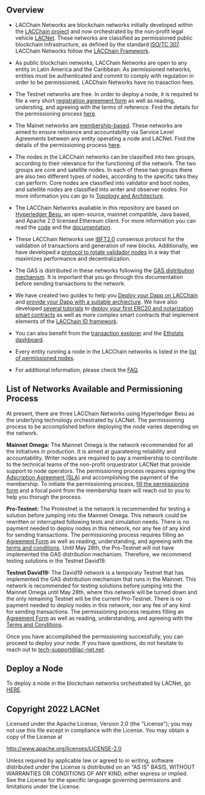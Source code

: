 ## Overview

* LACChain Networks are blockchain networks initially developed within the [LACChain project](https://www.lacchain.net/home) and now orchestrated by the non-profit legal vehicle [LACNet](https://lacnet.lacchain.net/). These networks are classified as permissioned public blockchain infrastructure, as defined by the standard [ISO/TC 307](https://www.iso.org/committee/6266604.html). LACChain Networks follow the [LACChain Framework](https://publications.iadb.org/en/lacchain-framework-permissioned-public-blockchain-networks-blockchain-technology-blockchain).

* As public blockchain networks, LACChain Networks are open to any entity in Latin America and the Caribbean. As permissioned networks, entities must be authenticated and commit to comply with regulation in order to be permissioned. LACChain Networks have no trasaction fees.

* The Testnet networks are free. In order to deploy a node, it is required to file a very short [registration agreement form](https://github.com/LACNetNetworks/besu-networks/blob/master/testnet/agreement_form/agreement_form.md) as well as reading, understing, and agreeing with the terms of reference. Find the details for the permissioning process [here](https://github.com/LACNetNetworks/besu-networks/blob/master/testnet/permissioning_process/permissioning_process_testnet.md). 

* The Mainet networks are [membership-based](https://lacnet.lacchain.net/contrata-tu-membresia/). These networks are aimed to ensure relisience and accountability via Service Level Agreements between any entity operating a node and LACNet. Find the details of the permissioning process [here](https://github.com/LACNetNetworks/besu-networks/blob/master/mainnet/permissioning_process/permissioning_process_mainnet.md).

* The nodes in the LACChain networks can be classified into two groups, according to their relevance for the functioning of the network. The two groups are core and satellite nodes. In each of these two groups there are also two different types of nodes, according to the specific taks they can perform. Core nodes are classified into validator and boot nodes, and satellite nodes are classified into writer and observer nodes. For more information you can go to [Topology and Architecture](https://github.com/LACNetNetworks/besu-networks/blob/master/docs/TOPOLOGY_AND_ARCHITECTURE.md).

* The LACChain Networks avaliable in this repository are based on [Hyperledger Besu](https://www.hyperledger.org/projects/besu), an open-source, mainnet compatible, Java based, and Apache 2.0 licensed Ethereum client. For more information you can read the [code](https://github.com/hyperledger/besu) and the [documentation](https://github.com/hyperledger/besu-docs).

* These LACChain Networks use [IBFT2.0](https://besu.hyperledger.org/en/stable/HowTo/Configure/Consensus-Protocols/IBFT/) consensus protocol for the validation of transactions and generation of new blocks. Additionally, we have developed a [protocol to rotate validador nodes](https://github.com/LACNetNetworks/rotation-validator) in a way that maximizes performance and decentralization.

* The GAS is distributed in these networks following the [GAS distribution mechanism](https://github.com/LACNetNetworks/gas-management). It is important that you go through this documentation before sending transactions to the network.

* We have created two guides to help you [Deploy your Dapp on LACChain](https://github.com/LACNetNetworks/besu-networks/blob/master/docs/DEPLOY_APPLICATIONS.md) and [provide your Dapp with a suitable archiecture](https://github.com/LACNetNetworks/besu-networks/blob/master/docs/DAPP_ARCHITECTURE.md). We have also developed [several tutorials](https://github.com/LACNetNetworks/gas-management/tree/master/docs/tutorial) to [deploy your first ERC20 and notarization smart contracts](https://github.com/LACNetNetworks/gas-management/blob/master/docs/tutorial/Deploy_SmartContract.md) as well as more complex smart contracts that implement elements of the [LACChain ID framework](https://publications.iadb.org/en/lacchain-framework-permissioned-public-blockchain-networks-blockchain-technology-blockchain).

* You can also benefit from the [transaction explorer](https://explorer.lac-net.net/) and the [Ethstats dashboard](https://dashboard.lac-net.net/).

* Every entity running a node in the LACChain networks is listed in the [list of permissioned nodes](https://github.com/lacchain/besu-network/blob/master/NODE_LIST.md).

* For additional information, please check the [FAQ](https://github.com/LACNetNetworks/besu-networks/blob/master/docs/FAQ.md).

## List of Networks Available and Permissioning Process

At present, there are three LACChain Networks using Hyperledger Besu as the underlying technology orchestrated by LACNet. The permissioning process to be accomplished before deploying the node varies depending on the network.

**Mainnet Omega:** The Mainnet Omega is the network recommended for all the initiatives in production. It is aimed at guarateeing reliability and accountability. Writer nodes are required to pay a membership to contribute to the technical teams of the non-profit orquestrator LACNet that provide support to node operators. The permissioning process requires signing the [Adscription Agreement (SLA)](https://github.com/LACNetNetworks/besu-networks/tree/master/mainnet/adcription_contracts) and accomplishing the payment of the membership. To initiate the permissioning process, [fill the permissioning form](https://lacnet.lacchain.net/lead-form-eng/) and a focal point from the membership team will reach out to you to help you thorugh the process. 

**Pro-Testnet:** The Protestnet is the network is recommended for testing a solution before jumping into the Mainnet Omega. This network could be rewritten or interrupted following tests and simulation needs. There is no payment needed to deploy nodes in this network, nor any fee of any kind for sending transactions. The permissioning process requires filling an [Agreement Form](https://github.com/LACNetNetworks/besu-networks/blob/master/testnet/agreement_form/agreement_form.md) as well as reading, understanding, and agreeing with the [terms and conditions](https://github.com/LACNetNetworks/besu-networks/tree/master/terms_and_conditions_testnets). Until May 28th, the Pro-Testnet will not have implemented the GAS distribution mechanism. Therefore, we recommend testing solutions in the Testnet David19.

**Testnet David19:** The David19 network is a temporaty Testnet that has implemented the GAS distribution mechanism that runs in the Mainnet. This network is recommended for testing solutions before jumping into the Mainnet Omega until May 28th, where this network will be turned down and the only remaining Testnet will be the current Pro-Testnet. There is no payment needed to deploy nodes in this network, nor any fee of any kind for sending transactions.  The permissioning process requires filling an [Agreement Form](https://github.com/LACNetNetworks/besu-networks/blob/master/testnet/agreement_form/agreement_form.md) as well as reading, understanding, and agreeing with the [Terms and Conditions](https://github.com/LACNetNetworks/besu-networks/tree/master/testnet/terms_and_conditions).

Once you have accomplished the permissioning successfully, you can proceed to deploy your node. If you have questions, do not hesitate to reach out to tech-support@lac-net.net.

## Deploy a Node

To deploy a node in the blockchain networks orchestrated by LACNet, go [HERE](https://github.com/LACNetNetworks/besu-networks/blob/master/DEPLOY_NODE.md). 

## Copyright 2022 LACNet

Licensed under the Apache License, Version 2.0 (the "License");
you may not use this file except in compliance with the License.
You may obtain a copy of the License at

http://www.apache.org/licenses/LICENSE-2.0

Unless required by applicable law or agreed to in writing, software
distributed under the License is distributed on an "AS IS" BASIS,
WITHOUT WARRANTIES OR CONDITIONS OF ANY KIND, either express or implied.
See the License for the specific language governing permissions and
limitations under the License.
